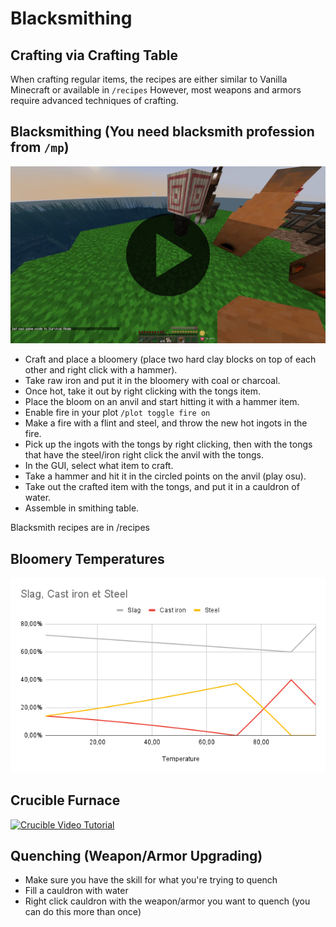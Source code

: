 # Blacksmithing

## Crafting via Crafting Table

When crafting regular items, the recipes are either similar to Vanilla Minecraft or available in `/recipes`
However, most weapons and armors require advanced techniques of crafting.

## Blacksmithing (You need blacksmith profession from `/mp`)

[![Blacksmithing Video Tutorial](../assets/video/blacksmithing_thumbnail.png)](../assets/video/blacksmithing.mp4)

- Craft and place a bloomery (place two hard clay blocks on top of each other and right click with a hammer).
- Take raw iron and put it in the bloomery with coal or charcoal.
- Once hot, take it out by right clicking with the tongs item.
- Place the bloom on an anvil and start hitting it with a hammer item.
- Enable fire in your plot `/plot toggle fire on`
- Make a fire with a flint and steel, and throw the new hot ingots in the fire.
- Pick up the ingots with the tongs by right clicking, then with the tongs that have the steel/iron right click the anvil with the tongs.
- In the GUI, select what item to craft.
- Take a hammer and hit it in the circled points on the anvil (play osu).
- Take out the crafted item with the tongs, and put it in a cauldron of water.
- Assemble in smithing table.

Blacksmith recipes are in /recipes

## Bloomery Temperatures

![bloomery temperatures](../assets/bloomery_temperatures.png)

## Crucible Furnace

[![Crucible Video Tutorial](../assets/video/crucible_thumbnail.jpg)](../assets/video/crucible.mp4)

## Quenching (Weapon/Armor Upgrading)

- Make sure you have the skill for what you're trying to quench
- Fill a cauldron with water
- Right click cauldron with the weapon/armor you want to quench (you can do this more than once)
